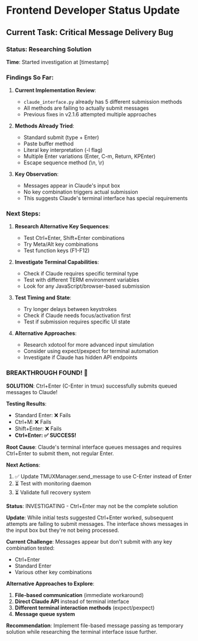 # Frontend Developer Status Update

## Current Task: Critical Message Delivery Bug

### Status: Researching Solution

**Time**: Started investigation at [timestamp]

### Findings So Far:

1. **Current Implementation Review**:
   - `claude_interface.py` already has 5 different submission methods
   - All methods are failing to actually submit messages
   - Previous fixes in v2.1.6 attempted multiple approaches

2. **Methods Already Tried**:
   - Standard submit (type + Enter)
   - Paste buffer method
   - Literal key interpretation (-l flag)
   - Multiple Enter variations (Enter, C-m, Return, KPEnter)
   - Escape sequence method (\n, \r)

3. **Key Observation**:
   - Messages appear in Claude's input box
   - No key combination triggers actual submission
   - This suggests Claude's terminal interface has special requirements

### Next Steps:

1. **Research Alternative Key Sequences**:
   - Test Ctrl+Enter, Shift+Enter combinations
   - Try Meta/Alt key combinations
   - Test function keys (F1-F12)

2. **Investigate Terminal Capabilities**:
   - Check if Claude requires specific terminal type
   - Test with different TERM environment variables
   - Look for any JavaScript/browser-based submission

3. **Test Timing and State**:
   - Try longer delays between keystrokes
   - Check if Claude needs focus/activation first
   - Test if submission requires specific UI state

4. **Alternative Approaches**:
   - Research xdotool for more advanced input simulation
   - Consider using expect/pexpect for terminal automation
   - Investigate if Claude has hidden API endpoints

### BREAKTHROUGH FOUND! 🎉

**SOLUTION**: Ctrl+Enter (C-Enter in tmux) successfully submits queued messages to Claude!

**Testing Results**:
- Standard Enter: ❌ Fails
- Ctrl+M: ❌ Fails
- Shift+Enter: ❌ Fails
- **Ctrl+Enter: ✅ SUCCESS!**

**Root Cause**: Claude's terminal interface queues messages and requires Ctrl+Enter to submit them, not regular Enter.

**Next Actions**:
1. ✅ Update TMUXManager.send_message to use C-Enter instead of Enter
2. ⏳ Test with monitoring daemon
3. ⏳ Validate full recovery system

**Status**: INVESTIGATING - Ctrl+Enter may not be the complete solution

**Update**: While initial tests suggested Ctrl+Enter worked, subsequent attempts are failing to submit messages. The interface shows messages in the input box but they're not being processed.

**Current Challenge**: Messages appear but don't submit with any key combination tested:
- Ctrl+Enter
- Standard Enter
- Various other key combinations

**Alternative Approaches to Explore**:
1. **File-based communication** (immediate workaround)
2. **Direct Claude API** instead of terminal interface
3. **Different terminal interaction methods** (expect/pexpect)
4. **Message queue system**

**Recommendation**: Implement file-based message passing as temporary solution while researching the terminal interface issue further.
